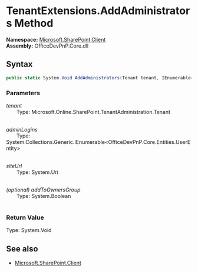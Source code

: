 # TenantExtensions.AddAdministrators Method  
**Namespace:** [Microsoft.SharePoint.Client](Microsoft.SharePoint.Client.md)  
**Assembly:** OfficeDevPnP.Core.dll  
## Syntax
```C#
public static System.Void AddAdministrators(Tenant tenant, IEnumerable<UserEntity> adminLogins, Uri siteUrl, Boolean addToOwnersGroup)
```
### Parameters
*tenant*  
&emsp;&emsp;Type: Microsoft.Online.SharePoint.TenantAdministration.Tenant  
&emsp;&emsp;  
  
*adminLogins*  
&emsp;&emsp;Type: System.Collections.Generic.IEnumerable<OfficeDevPnP.Core.Entities.UserEntity>  
&emsp;&emsp;  
  
*siteUrl*  
&emsp;&emsp;Type: System.Uri  
&emsp;&emsp;  
  
*(optional) addToOwnersGroup*  
&emsp;&emsp;Type: System.Boolean  
&emsp;&emsp;  
  
### Return Value
Type: System.Void  

## See also
- [Microsoft.SharePoint.Client](Microsoft.SharePoint.Client.md)
